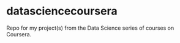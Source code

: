 datasciencecoursera
===================

Repo for my project(s) from the Data Science series of courses on Coursera.
